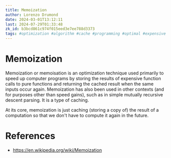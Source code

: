 ```yaml
---
title: Memoization
author: Lorenzo Drumond
date: 2024-03-01T13:12:11
last: 2024-07-29T01:33:48
zk_id: b3bcd861c974f015eed3e7ee788d3373
tags: #optimization #algorithm #cache #programming #optimal #expensive #dynamic #function #memoization #store #speed #efficient
---
```



# Memoization
Memoization or memoisation is an optimization technique used primarily to speed up computer programs by storing the results of expensive function calls to pure functions and returning the cached result when the same inputs occur again. Memoization has also been used in other contexts (and for purposes other than speed gains), such as in simple mutually recursive descent parsing. It is a type of caching.

At its core, memoization is just caching (storing a copy of) the result of a computation so that we don't have to compute it again in the future.

# References
- https://en.wikipedia.org/wiki/Memoization
